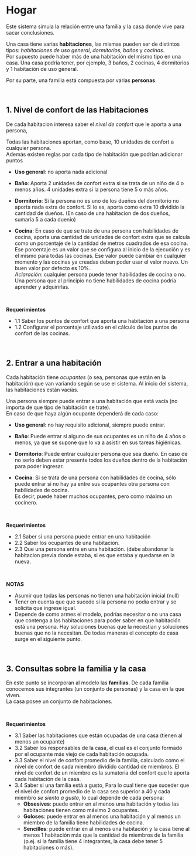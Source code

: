 # Hogar

Este sistema simula la relación entre una familia y la casa donde vive para sacar conclusiones.  

Una casa tiene varias **habitaciones**, las mismas pueden ser de distintos tipos: _habitaciones de uso general_, 
_dormitorios_, _baños_ y _cocinas_.   
Por supuesto puede haber más de una habitación del mismo tipo en una casa. 
Una casa podría tener, por ejemplo, 3 baños, 2 cocinas, 4 dormitorios y 1 habitación de uso general. 

Por su parte, una familia está compuesta por varias **personas**.

<br>

## 1. Nivel de confort de las Habitaciones

De cada habitacion interesa saber el _nivel de confort_ que le aporta a una persona, 

Todas las habitaciones aportan, como base, 10 unidades de confort a cualquier persona.   
Además existen reglas por cada tipo de habitación que podrían adicionar puntos

- **Uso general**: no aporta nada adicional

- **Baño**: Aporta 2 unidades de confort extra si se trata de un niño de 4 o menos años. 4 unidades extra si la persona 
  tiene 5 o más años.   

- **Dormitorio**:  Si la persona no es uno de los dueños del dormitorio no aporta nada extra de confort. Si lo es, aporta como extra 
  10 dividido la cantidad de dueños. (En caso de una habitacion de dos dueños, sumaría 5 a cada duenio) 
  
- **Cocina**: En caso de que se trate de una persona con habilidades de cocina, aporta una cantidad de unidades de confort extra 
  que se calcula como un porcentaje de la cantidad de metros cuadrados de esa cocina. 
  Ese porcentaje es un valor que se configura al inicio de la ejecución y es el mismo para todas las cocinas. 
  Ese valor puede cambiar en cualquier momento y las cocinas ya creadas
  deben poder usar el valor nuevo. Un buen valor por defecto es 10%.  
  _Aclaración_: cualquier persona puede tener habilidades de cocina o no. 
  Una persona que al principio no tiene habilidades de cocina podría aprender y adquirirlas.

<br> 

**Requerimientos**

- 1.1 Saber los puntos de confort que aporta una habitación a una persona
- 1.2 Configurar el porcentaje utilizado en el cálculo de los puntos de confort de las cocinas. 

<br> 
		
## 2. Entrar a una habitación
Cada habitación tiene _ocupantes_ (o sea, personas que están en la habitación) que van variando según se use el sistema. 
Al inicio del sistema, las habitaciones están vacías. 

Una persona siempre puede entrar a una habitación que está vacía (no importa de que tipo de habitación se trate).   
En caso de que haya algún ocupante dependerá de cada caso:

- **Uso general**: no hay requisito adicional, siempre puede entrar.

- **Baño**: Puede entrar si alguno de sus ocupantes es un niño de 4 años o menos, 
  ya que se supone que lo va a asistir en sus tareas higiénicas.
  
- **Dormitorio**: Puede entrar cualquier persona que sea dueño. En caso de no serlo deben estar presente todos los dueños
 dentro de la habitación para poder ingresar.

- **Cocina**: Si se trata de una persona con habilidades de cocina, sólo puede entrar si no hay ya entre sus
ocupantes otra persona con habilidades de cocina.  
Es decir, puede haber muchos ocupantes, pero como máximo un cocinero.

<br>

**Requerimientos**

- 2.1 Saber si una persona puede entrar en una habitación
- 2.2 Saber los ocupantes de una habitacion.
- 2.3 Que una persona entre en una habitación. (debe abandonar la habitacion previa donde estaba, 
si es que estaba y quedarse en la nueva. 

<br>

**NOTAS**  
- Asumir que todas las personas no tienen una habitación inicial (null) 
- Tener en cuenta que que sucede si la persona no podía entrar y se solicita que ingrese igual.
- Depende de como armes el modelo, podrías necesitar o no una casa que contenga a las habitaciones
para poder saber en que habitación está una persona.  Hay soluciones buenas que la necestian y soluciones
buenas que no la necesitan. De todas maneras el concepto de casa surge en el siguiente punto.

<br>

  
## 3. Consultas sobre la familia y la casa
En este punto se incorporan al modelo las **familias**. De cada familia conocemos sus integrantes (un conjunto de personas) y la casa en la que viven.  
La casa posee un conjunto de habitaciones.

<br>

**Requerimientos** 
- 3.1 Saber las habitaciones que están ocupadas de una casa (tienen al menos un ocupante)
- 3.2 Saber los responsables de la casa, el cual es el conjunto formado por el ocupante más viejo de cada habitación ocupada.
- 3.3 Saber el nivel de confort promedio de la familia, calculado como el nivel de confort de cada miembro 
dividido cantidad de miembros. El nivel de confort de un miembro es la sumatoria del confort que le aporta 
cada habitación de la casa.
- 3.4 Saber si una familia está a gusto, 
Para lo cual tiene que suceder que el nivel de confort promedio de la casa sea superior a 40
y cada miembro _se sienta a gusto_, lo cual depende de cada persona:
	* **Obsesives**: puede entrar en al menos una habitación y todas las habitaciones tienen como máximo 2 ocupantes.
	* **Goloses**: puede entrar en al menos una habitaciṕn y al menos un miembro de la familia tiene habilidades de cocina.
	* **Sencilles**: puede entrar en al menos una habitación y la casa tiene al menos 1 habitación más que la cantidad de miembros de la familia (p.ej. si la familia tiene 4 integrantes, la casa debe tener 5 habitaciones o más).


